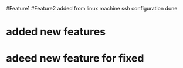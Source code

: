 #Feature1
#Feature2 added
 from linux machine
ssh configuration done


# added new features
# adeed new feature for fixed